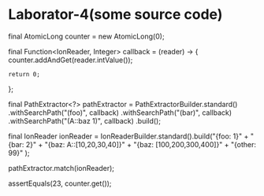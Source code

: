 # Laborator-4(some source code)

final AtomicLong counter = new AtomicLong(0);

final Function<IonReader, Integer> callback = (reader) -> {
    counter.addAndGet(reader.intValue());

    return 0;
};

final PathExtractor<?> pathExtractor = PathExtractorBuilder.standard()
    .withSearchPath("(foo)", callback)
    .withSearchPath("(bar)", callback)
    .withSearchPath("(A::baz 1)", callback)
    .build();

final IonReader ionReader = IonReaderBuilder.standard().build("{foo: 1}"
    + "{bar: 2}"
    + "{baz: A::[10,20,30,40]}"
    + "{baz: [100,200,300,400]}"
    + "{other: 99}"
);

pathExtractor.match(ionReader);

assertEquals(23, counter.get());
